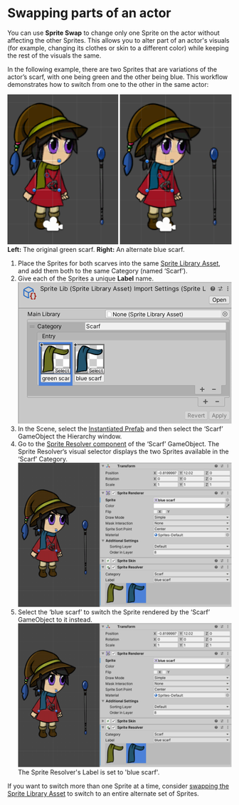 # Swapping parts of an actor
You can use __Sprite Swap__ to change only one Sprite on the actor without affecting the other Sprites. This allows you to alter part of an actor's visuals (for example, changing its clothes or skin to a different color) while keeping the rest of the visuals the same.

In the following example, there are two Sprites that are variations of the actor’s scarf, with one being green and the other being blue. This workflow demonstrates how to switch from one to the other in the same actor:

![](images/bothscarves.PNG)<br/>__Left:__ The original green scarf. __Right:__ An alternate blue scarf.

1. Place the Sprites for both scarves into the same [Sprite Library Asset](SLAsset.md), and add them both to the same Category (named ‘Scarf’).
   <br/>
2. Give each of the Sprites a unique __Label__ name.<br/>![](images/2d-anim-change-parts-SLAsset.png)
   <br/>
3. In the Scene, select the [Instantiated Prefab](https://docs.unity3d.com/Manual/InstantiatingPrefabs.html) and then select the ‘Scarf’ GameObject the Hierarchy window.
   <br/>
4. Go to the [Sprite Resolver component](SLAsset.md#sprite-resolver-component) of the ‘Scarf’ GameObject. The Sprite Resolver‘s visual selector displays the two Sprites available in the ‘Scarf’ Category.<br/>![](images/2d-anim-change-parts-select-green.png)
   <br/>
5. Select the ‘blue scarf’ to switch the Sprite rendered by the ‘Scarf’ GameObject to it instead.<br/>![](images/2d-anim-change-parts-select-blue.png)<br/>The Sprite Resolver's Label is set to 'blue scarf'.

If you want to switch more than one Sprite at a time, consider [swapping the Sprite Library Asset](SLASwap.md) to switch to an entire alternate set of Sprites.
